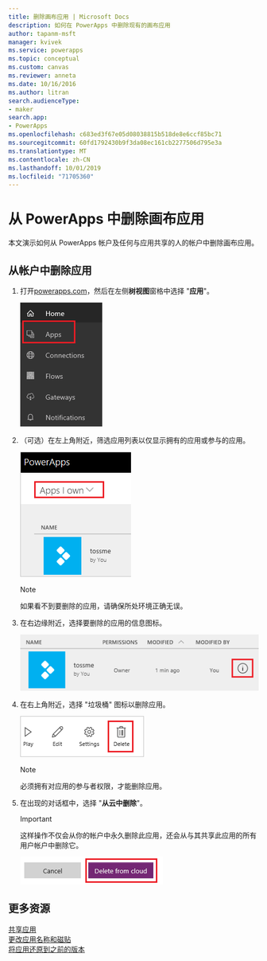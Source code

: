 ```yaml
---
title: 删除画布应用 | Microsoft Docs
description: 如何在 PowerApps 中删除现有的画布应用
author: tapanm-msft
manager: kvivek
ms.service: powerapps
ms.topic: conceptual
ms.custom: canvas
ms.reviewer: anneta
ms.date: 10/16/2016
ms.author: litran
search.audienceType:
- maker
search.app:
- PowerApps
ms.openlocfilehash: c683ed3f67e05d08038815b518de8e6ccf85bc71
ms.sourcegitcommit: 60fd1792430b9f3da08ec161cb2277506d795e3a
ms.translationtype: MT
ms.contentlocale: zh-CN
ms.lasthandoff: 10/01/2019
ms.locfileid: "71705360"
---
```

# <a name="delete-a-canvas-app-from-powerapps"></a>从 PowerApps 中删除画布应用
本文演示如何从 PowerApps 帐户及任何与应用共享的人的帐户中删除画布应用。

## <a name="delete-an-app-from-your-account"></a>从帐户中删除应用
1. 打开[powerapps.com](https://web.powerapps.com?utm_source=padocs&utm_medium=linkinadoc&utm_campaign=referralsfromdoc)，然后在左侧**树视图**窗格中选择 "**应用**"。
   
    ![](./media/delete-app/file-apps.png)
2. （可选）在左上角附近，筛选应用列表以仅显示拥有的应用或参与的应用。
   
    ![](./media/delete-app/filter-list.png)
   
    > [!NOTE]
   > 如果看不到要删除的应用，请确保所处环境正确无误。
3. 在右边缘附近，选择要删除的应用的信息图标。
   
    ![](./media/delete-app/app-options.png)
4. 在右上角附近，选择 "垃圾桶" 图标以删除应用。
   
    ![](./media/delete-app/delete-icon.png)
   
    > [!NOTE]
   > 必须拥有对应用的参与者权限，才能删除应用。
5. 在出现的对话框中，选择 "**从云中删除**"。  
   
    > [!IMPORTANT]
   > 这样操作不仅会从你的帐户中永久删除此应用，还会从与其共享此应用的所有用户帐户中删除它。
   
    ![](./media/delete-app/delete-button.png)

## <a name="more-resources"></a>更多资源
[共享应用](share-app.md)  
[更改应用名称和磁贴](set-name-tile.md)  
[将应用还原到之前的版本](restore-an-app.md)  

